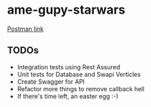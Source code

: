 # ame-gupy-starwars

[Postman link](https://www.getpostman.com/collections/d985a2d0fd232a090631)

## TODOs
- Integration tests using Rest Assured
- Unit tests for Database and Swapi Verticles
- Create Swagger for API
- Refactor more things to remove callback hell
- If there's time left, an easter egg :-)

